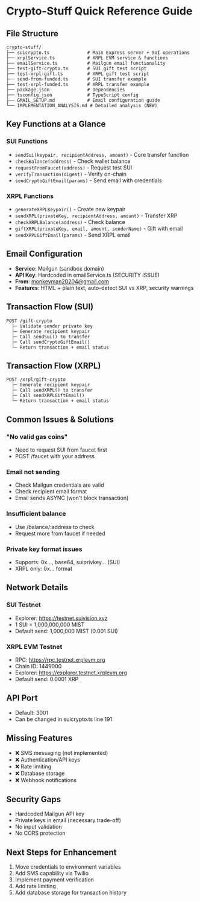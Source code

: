 # Crypto-Stuff Quick Reference Guide

## File Structure
```
crypto-stuff/
├── suicrypto.ts              # Main Express server + SUI operations
├── xrplService.ts            # XRPL EVM service & functions  
├── emailService.ts           # Mailgun email functionality
├── test-gift-crypto.ts       # SUI gift test script
├── test-xrpl-gift.ts         # XRPL gift test script
├── send-from-funded.ts       # SUI transfer example
├── test-xrpl-funded.ts       # XRPL transfer example
├── package.json              # Dependencies
├── tsconfig.json             # TypeScript config
├── GMAIL_SETUP.md            # Email configuration guide
└── IMPLEMENTATION_ANALYSIS.md # Detailed analysis (NEW)
```

## Key Functions at a Glance

### SUI Functions
- `sendSui(keypair, recipientAddress, amount)` - Core transfer function
- `checkBalance(address)` - Check wallet balance
- `requestFromFaucet(address)` - Request test SUI
- `verifyTransaction(digest)` - Verify on-chain
- `sendCryptoGiftEmail(params)` - Send email with credentials

### XRPL Functions
- `generateXRPLKeypair()` - Create new keypair
- `sendXRPL(privateKey, recipientAddress, amount)` - Transfer XRP
- `checkXRPLBalance(address)` - Check balance
- `giftXRPL(privateKey, email, amount, senderName)` - Gift with email
- `sendXRPLGiftEmail(params)` - Send XRPL email

## Email Configuration
- **Service**: Mailgun (sandbox domain)
- **API Key**: Hardcoded in emailService.ts (SECURITY ISSUE)
- **From**: monkeyman20204@gmail.com
- **Features**: HTML + plain text, auto-detect SUI vs XRP, security warnings

## Transaction Flow (SUI)
```
POST /gift-crypto
  ├─ Validate sender private key
  ├─ Generate recipient keypair
  ├─ Call sendSui() to transfer
  ├─ Call sendCryptoGiftEmail()
  └─ Return transaction + email status
```

## Transaction Flow (XRPL)
```
POST /xrpl/gift-crypto
  ├─ Generate recipient keypair
  ├─ Call sendXRPL() to transfer
  ├─ Call sendXRPLGiftEmail()
  └─ Return transaction + email status
```

## Common Issues & Solutions

### "No valid gas coins"
- Need to request SUI from faucet first
- POST /faucet with your address

### Email not sending
- Check Mailgun credentials are valid
- Check recipient email format
- Email sends ASYNC (won't block transaction)

### Insufficient balance
- Use /balance/:address to check
- Request more from faucet if needed

### Private key format issues
- Supports: 0x..., base64, suiprivkey... (SUI)
- XRPL only: 0x... format

## Network Details

### SUI Testnet
- Explorer: https://testnet.suivision.xyz
- 1 SUI = 1,000,000,000 MIST
- Default send: 1,000,000 MIST (0.001 SUI)

### XRPL EVM Testnet
- RPC: https://rpc.testnet.xrplevm.org
- Chain ID: 1449000
- Explorer: https://explorer.testnet.xrplevm.org
- Default send: 0.0001 XRP

## API Port
- Default: 3001
- Can be changed in suicrypto.ts line 191

## Missing Features
- ❌ SMS messaging (not implemented)
- ❌ Authentication/API keys
- ❌ Rate limiting
- ❌ Database storage
- ❌ Webhook notifications

## Security Gaps
- Hardcoded Mailgun API key
- Private keys in email (necessary trade-off)
- No input validation
- No CORS protection

## Next Steps for Enhancement
1. Move credentials to environment variables
2. Add SMS capability via Twilio
3. Implement payment verification
4. Add rate limiting
5. Add database storage for transaction history
